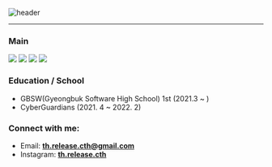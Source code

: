 ![header](https://capsule-render.vercel.app/api?type=waving&color=0:0000ff,100:fff&height=300&section=header&text=th.release.cth&fontSize=90&fontColor=fff)
<hr/>
<h3 align="left">Main</h3>
<div align="left">
  <img src="https://img.shields.io/badge/HTML5-E34F26?style=flat&logo=html5&logoColor=fff"/>
  <img src="https://img.shields.io/badge/CSS3-1572B6?style=flat&logo=css3&logoColor=fff"/>
  <img src="https://img.shields.io/badge/JavaScript-F7DF1E?style=flat&logo=JavaScript&logoColor=000"/>
  <img src="https://img.shields.io/badge/TypeScript-007ACC?style=flat&logo=TypeScript&logoColor=fff"/> 
</div>

<h3 align="left">Education / School</h3>
<p align="left">
  <ul>
    <li>GBSW(Gyeongbuk Software High School) 1st (2021.3 ~ )</li>
    <li>CyberGuardians (2021. 4 ~ 2022. 2)</li>
  </ul>
</p>

<h3 align="left">Connect with me:</h3>
<p align="left">
  <ul>
    <li>
      Email: <a href="mailto: th.release.cth@gmail.com"><b>th.release.cth@gmail.com</b></a>
    </li>
    <li>
      Instagram: <a href="https://www.instagram.com/th.release.cth"><b>th.release.cth</b></a>
    </li>
  </ul>
</p>

